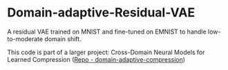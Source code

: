 # Domain-adaptive-Residual-VAE
A residual VAE trained on MNIST and fine-tuned on EMNIST to handle low-to-moderate domain shift. 

This code is part of a larger project: Cross-Domain Neural Models for Learned Compression ([Repo - domain-adaptive-compression](https://github.com/nav3054/domain-adaptive-compression))

